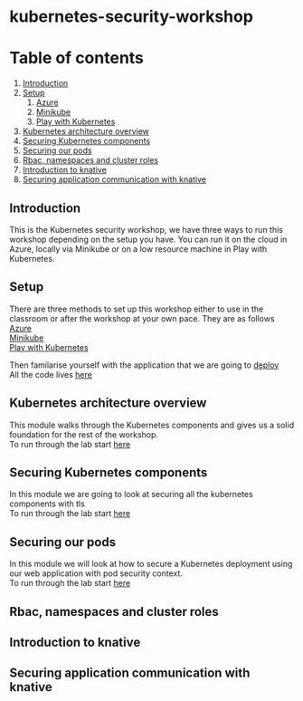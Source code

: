 # kubernetes-security-workshop

# Table of contents
1. [Introduction](#introduction)
2. [Setup](#setup)
    1. [Azure](setup/azure.md)
    2. [Minikube](setup/minikube.md)
    3. [Play with Kubernetes](setup/play-with-k8s.md)
3. [Kubernetes architecture overview ](#overview)
4. [Securing Kubernetes components ](#components)
5. [Securing our pods](#pods)
6. [Rbac, namespaces and cluster roles](#roles)
7. [Introduction to knative](#knative)
8. [Securing application communication with knative](#secknative)

## Introduction <a name="introduction"></a>
This is the Kubernetes security workshop, we have three ways to run this workshop depending on the setup you have. You can run it on the cloud in Azure, locally via Minikube or on a low resource machine in Play with Kubernetes. 

## Setup <a name="setup"></a>
There are three methods to set up this workshop either to use in the classroom or after the workshop at your own pace. They are as follows  
[Azure](setup/azure.md)  
[Minikube](setup/minikube.md)  
[Play with Kubernetes](setup/play-with-k8s.md)

Then familarise yourself with the application that we are going to [deploy](code/webapp/Dockerfile)  
All the code lives [here](https://github.com/scotty-c/kubernetes-security-workshop/tree/master/code/webapp)

## Kubernetes architecture overview <a name="overview"></a>
This module walks through the Kubernetes components and gives us a solid foundation for the rest of the workshop.    
To run through the lab start [here](kubernetes-architecture/architecture.md)

## Securing Kubernetes components <a name="components"></a>
In this module we are going to look at securing all the kubernetes components with tls  
To run through the lab start [here](securing-kubernetes-components/securing.md)

## Securing our pods <a name="pods"></a>
In this module we will look at how to secure a Kubernetes deployment using our web application with pod security context.  
To run through the lab start [here](securing-our-pods/securing.md)

## Rbac, namespaces and cluster roles <a name="roles"></a>

## Introduction to knative <a name="knative"></a>

## Securing application communication with knative <a name="secknative"></a>





